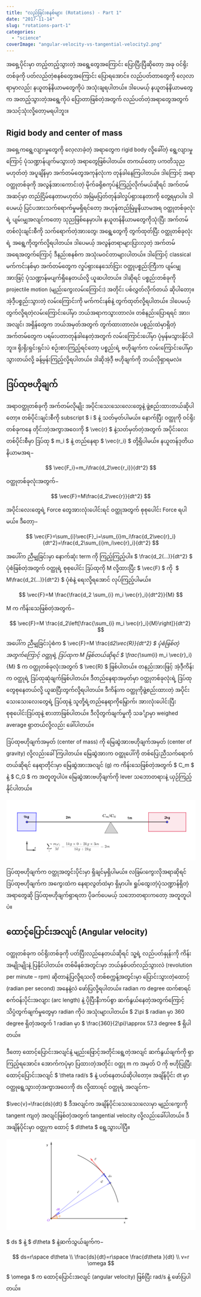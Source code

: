 ```yaml
---
title: "လည်ခြင်းစနစ်များ (Rotations) - Part 1"
date: "2017-11-14"
slug: "rotations-part-1"
categories:
  - "science"
coverImage: "angular-velocity-vs-tangential-velocity2.png"
---
```


အရှေ့ပိုင်းမှာ တည့်တည့်သွားတဲ့ အရွေ့တွေအကြောင်း ပြောပြီးပြီဆိုတော့ အခု ဝင်ရိုးတစ်ခုကို ပတ်လည်တဲ့စနစ်တွေအကြောင်း ပြောရအောင်။ လည်ပတ်တာတွေကို လေ့လာရာမှာလည်း နယူတန်နိယာမတွေကိုပဲ အသုံးချရပါတယ်။ ဒါပေမယ့် နယူတန်နိယာမတွေက အတည့်သွားတဲ့အရွေ့ကိုပဲ ပြောတာဖြစ်တဲ့အတွက် လည်ပတ်တဲ့အရာတွေအတွက် အသင့်သုံးလို့တော့မရပါဘူး။

## Rigid body and center of mass

အရှေ့ကရွေ့လျားမှုတွေကို လေ့လာခဲ့တဲ့ အရာတွေက rigid body လို့ခေါ်တဲ့ ရွေ့လျားမှုကြောင့် ပုံသဏ္ဍာန်ပျက်မသွားတဲ့ အရာတွေဖြစ်ပါတယ်။ တကယ်တော့ ပကတိသုညမဟုတ်တဲ့ အပူချိန်မှာ အက်တမ်တွေအကုန်လုံးက တုန်ခါနေကြပါတယ်။ ဒါကြောင့် အရာဝတ္ထုတစ်ခုကို အလွန်အားကောင်းတဲ့ မိုက်ခရိုစကုပ်နဲ့ကြည့်လိုက်မယ်ဆိုရင် အက်တမ်အဆင့်မှာ တည်ငြိမ်နေတာမဟုတ်ပဲ အမြဲမပြတ်တုန်ခါလှုပ်ရှားနေတာကို တွေ့ရမှာပါ။ ဒါပေမယ့် ပြင်ပအားသက်ရောက်မှုမရှိရင်တော့ အဟုန်တည်မြဲမှုနိယာမအရ ဝတ္ထုတစ်ခုလုံးရဲ့ ပျမ်းမျှအလျင်ကတော့ သုညဖြစ်နေမှာပါ။ နယူတန်နိယာမတွေကိုသုံးပြီး အက်တမ်တစ်လုံးချင်းစီကို သက်ရောက်တဲ့အားတွေ၊ အရွေ့တွေကို တွက်ထုတ်ပြီး ဝတ္ထုတစ်ခုလုံးရဲ့ အရွေ့ကိုတွက်လို့ရပါတယ်။ ဒါပေမယ့် အလွန်တရာများပြားလှတဲ့ အက်တမ်အရေအတွက်ကြောင့် ဒီနည်းစနစ်က အသုံးမဝင်တာများပါတယ်။ ဒါကြောင့် classical မက်ကင်းနစ်မှာ အက်တမ်တွေက လှုပ်ရှားနေသော်ငြား ဝတ္ထုပစ္စည်းကြီးက ပျမ်းမျှအားဖြင့် ပုံသဏ္ဍာန်မပျက်ရှိနေတယ်လို့ ယူဆပါတယ်။ ဒါဆိုရင် ပစ္စည်းတစ်ခုကို projectile motion (မျည်းကွေးလမ်းကြောင်း) အတိုင်း ပစ်လွှတ်လိုက်တယ် ဆိုပါတော့။ အဲ့ဒီ့ပစ္စည်းသွားတဲ့ လမ်းကြောင်းကို မက်ကင်းနစ်နဲ့ တွက်ထုတ်လို့ရပါတယ်။ ဒါပေမယ့် တွက်လို့ရတဲ့လမ်းကြောင်းပေါ်မှာ ဘယ်အရာကသွားတာလဲ။ တစ်နည်းပြောရရင် အား၊ အလျင်၊ အရှိန်တွေက ဘယ်အမှတ်အတွက် တွက်ထားတာလဲ။ ပစ္စည်းထဲမှာရှိတဲ့ အက်တမ်တွေက ပရမ်းပတာတုန်ခါနေတဲ့အတွက် လမ်းကြောင်းပေါ်မှာ ပုံမှန်မသွားနိုင်ပါဘူး။ ရိုးရိုးရှင်းရှင်းပဲ စဉ်းစားကြည့်ရင်တော့ ပစ္စည်းရဲ့ ဗဟိုချက်က လမ်းကြောင်းပေါ်မှာသွားတယ်လို့ ခန့်မှန်းကြည့်လို့ရပါတယ်။ ဒါဆိုအဲ့ဒီ့ ဗဟိုချက်ကို ဘယ်လိုရှာရမလဲ။

## ဒြပ်ထုဗဟိုချက်

အရာဝတ္ထုတစ်ခုကို အက်တမ်လိုမျိုး အပိုင်းသေးသေးလေးတွေနဲ့ ဖွဲ့စည်းထားတယ်ဆိုပါတော့။ တစ်ပိုင်းချင်းစီကို subscript $ i $ နဲ့ သတ်မှတ်ပါမယ်။ နောက်ပြီး ဝတ္ထုကို ဝင်ရိုးတစ်ခုကနေ တိုင်းတဲ့အကွာအဝေးကို $ \vec{r} $ နဲ့သတ်မှတ်တဲ့အတွက် အပိုင်းလေးတစ်ပိုင်းစီမှာ ဒြပ်ထု $ m_i $ နဲ့ တည်နေရာ $ \vec{r_i} $ တို့ရှိပါမယ်။ နယူတန်ဒုတိယနိယာမအရ−

$$
\vec{F_i}=m_i\frac{d_2\vec{r_i}}{dt^2}
$$

ဝတ္ထုတစ်ခုလုံးအတွက်−

$$
\vec{F}=M\frac{d_2\vec{r}}{dt^2}
$$

အပိုင်းလေးတွေရဲ့ Force တွေအားလုံးပေါင်းရင် ဝတ္ထုအတွက် စုစုပေါင်း Force ရပါမယ်။ ဒီတော့−

$$
\vec{F}=\sum_{i}\vec{F}_i=\sum_{i}m_i\frac{d_2\vec{r}_i}{dt^2}=\frac{d_2\sum_{i}m_i\vec{r}_i}{dt^2}
$$

အပေါ်က ညီမျှခြင်းမှာ နောက်ဆုံး term ကို ကြည့်ကြည့်ပါ။ $ \frac{d_2(...)}{dt^2} $ ပုံစံဖြစ်တဲ့အတွက် ဝတ္ထုရဲ့ စုစုပေါင်း ဒြပ်ထုကို M လို့ထားပြီး $ \vec{F} $ ကို  $ M\frac{d_2(...)}{dt^2} $ ပုံစံနဲ့ ရေးလို့ရအောင် လုပ်ကြည့်ပါမယ်။

$$
\vec{F}=M \frac{\frac{d_2 \sum_{i} m_i \vec{r}_i}{dt^2}}{M}
$$

M က ကိန်းသေဖြစ်တဲ့အတွက်−

$$
\vec{F}=M \frac{d_2\left[\frac{\sum_{i} m_i \vec{r}_i}{M}\right]}{dt^2} 
$$

အပေါ်က ညီမျှခြင်းပုံစံက $ \vec{F}=M \frac{d*2\vec{R}}{dt^2} $ ပုံစံဖြစ်တဲ့အတွက်ကြောင့် ဝတ္ထုရဲ့ ဒြပ်ထုက M ဖြစ်တယ်ဆိုရင် $ \frac{\sum*{i} m_i \vec{r}\_i}{M} $ က ဝတ္ထုတစ်ခုလုံးအတွက် $ \vec{R} $ ဖြစ်ပါတယ်။ တနည်းအားဖြင့် အဲ့ဒီ့ကိန်းက ဝတ္ထုရဲ့ ဒြပ်ထုဆုံချက်ဖြစ်ပါတယ်။ ဒီတည်နေရာအမှတ်မှာ ဝတ္ထုတစ်ခုလုံးရဲ့ ဒြပ်ထုတွေစုနေတယ်လို့ ယူဆပြီးတွက်လို့ရပါတယ်။ ဒီကိန်းက ဝတ္ထုကိုဖွဲ့စည်းထားတဲ့ အပိုင်းသေးသေးလေးတွေရဲ့ ဒြပ်ထုနဲ့ သူတို့ရဲ့တည်နေရာကိုမြှောက်၊ အားလုံးပေါင်းပြီး စုစုပေါင်းဒြပ်ထုနဲ့ စားတာဖြစ်ပါတယ်။ ဒီလိုတွက်ချက်မှုကို သခင်္ျာမှာ weighed average ရှာတယ်လို့လည်း ခေါ်ပါတယ်။

ဒြပ်ထုဗဟိုချက်အမှတ် (center of mass) ကို မြေဆွဲအားဗဟိုချက်အမှတ် (center of gravity) လို့လည်းခေါ်ကြပါတယ်။ မြေဆွဲအားက ဝတ္ထုပေါ်ကို တစ်ပြေးညီသက်ရောက်တယ်ဆိုရင် နေရာတိုင်းမှာ မြေဆွဲအားအလျင် (g) က ကိန်းသေဖြစ်တဲ့အတွက် $ C_m $ နဲ့ $ C_G $ က အတူတူပါပဲ။ မြေဆွဲအားဗဟိုချက်ကို lever သဘောတရားနဲ့ ယှဉ်ကြည့်နိုင်ပါတယ်။

![Center of mass](images/center-of-mass.png)

ဒြပ်ထုဗဟိုချက်က ဝတ္ထုအတွင်းပိုင်းမှာ ရှိချင်မှရှိပါမယ်။ လခြမ်းကွေးလိုအရာဆိုရင် ဒြပ်ထုဗဟိုချက်က အကွေးထဲက နေရာလွတ်ထဲမှာ ရှိမှာပါ။ ရှုပ်ထွေးတဲ့ပုံသဏ္ဍာန်ရှိတဲ့အရာတွေဆို ဒြပ်ထုဗဟိုချက်ရှာရတာ ပိုခက်ပေမယ့် သဘောတရားကတော့ အတူတူပါပဲ။

## ထောင့်ပြောင်းအလျင် (Angular velocity)

ဝတ္ထုတစ်ခုက ဝင်ရိုးတစ်ခုကို ပတ်ပြီးလည်နေတယ်ဆိုရင် သူ့ရဲ့ လည်ပတ်နှုန်းကို ကိန်းအမျိုးမျိုးနဲ့ ပြနိုင်ပါတယ်။ တစ်မိနစ်အတွင်းမှာ ဘယ်နှစ်ပတ်လည်သွားလဲ (revolution per minute – rpm) ဆိုတာနဲ့ပြလို့ရသလို တစ်စက္ကန့်အတွင်းမှာ ပြောင်းသွားတဲ့ထောင့် (radian per second) အနေနဲ့လဲ ဖော်ပြလို့ရပါတယ်။ radian က degree ထက်စာရင် စက်ဝန်းပိုင်းအလျား (arc length) နဲ့ ပိုပြီးနီးကပ်စွာ ဆက်နွယ်နေတဲ့အတွက်ကြောင့် သိပ္ပံတွက်ချက်မှုတွေမှာ radian ကိုပဲ အသုံးများပါတယ်။ $ 2\pi $ radian မှာ 360 degree ရှိတဲ့အတွက် 1 radian မှာ $ \frac{360}{2\pi}\approx 57.3 degree $ ရှိပါတယ်။

ဒီတော့ ထောင့်ပြောင်းအလျင်နဲ့ မျည်းဖြောင့်အတိုင်းရွေ့တဲ့အလျင် ဆက်နွယ်ချက်ကို ရှာကြည့်ရအောင်။ အောက်ကပုံမှာ ပြထားတဲ့အတိုင်း ဝတ္ထု m က အမှတ် O ကို ဗဟိုပြုပြီး ထောင့်ပြောင်းအလျင် $ \theta rad/s $ နဲ့ ပတ်နေတယ်ဆိုပါတော့။ အချိန်ပိုင်း dt မှာ ဝတ္ထုရွေ့သွားတဲ့အကွာအဝေးကို ds လို့ထားရင် ဝတ္ထုရဲ့ အလျင်က-

$\vec{v}=\frac{ds}{dt} $ ဒီအလျင်က အချိန်ပိုင်းသေးသေးလေးမှာ မျည်းကွေးကို tangent ကျတဲ့ အလျင်ဖြစ်တဲ့အတွက် tangential velocity လို့လည်းခေါ်ပါတယ်။ ဒီအချိန်ပိုင်းမှာ ဝတ္ထုက ထောင့် $ d\theta $ ရွေ့သွားပါပြီ။

![Angular velocity vs tangential velocity](images/angular-velocity-vs-tangential-velocity2.png)

$ ds $ နဲ့ $ d\theta $ နဲ့ဆက်သွယ်ချက်က−

$$
ds=r\space d\theta \\
\frac{ds}{dt}=r\space \frac{d\theta }{dt} \\
v=r \omega 
$$


$ \omega $ က ထောင့်ပြောင်းအလျင် (angular velocity) ဖြစ်ပြီး rad/s နဲ့ ဖော်ပြပါတယ်။

